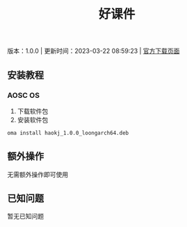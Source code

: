 ﻿---
id: 1431
title: 好课件
toc: true
weight: 1431
---

版本：1.0.0 | 更新时间：2023-03-22 08:59:23 | [官方下载页面](http://app.loongapps.cn/#/detail/1431)

## 安装教程 

### AOSC OS 

1. 下载软件包
2. 安装软件包

```bash
oma install haokj_1.0.0_loongarch64.deb
```

## 额外操作

无需额外操作即可使用

## 已知问题

暂无已知问题

